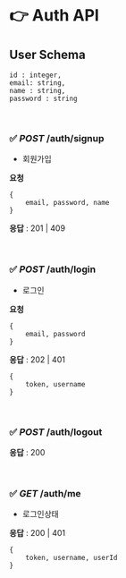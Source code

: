# 👉 Auth API

## User Schema

```
id : integer,
email: string,
name : string,
password : string
```

<br>

### ✅ _POST_ /auth/signup

- 회원가입

**요청**

```
{
    email, password, name
}
```

**응답** : 201 | 409

<br>

### ✅ _POST_ /auth/login

- 로그인

**요청**

```
{
    email, password
}
```

**응답** : 202 | 401

```
{
    token, username
}
```

<br>

### ✅ _POST_ /auth/logout

**응답** : 200

<br>

### ✅ _GET_ /auth/me

- 로그인상태

**응답** : 200 | 401

```
{
    token, username, userId
}
```

